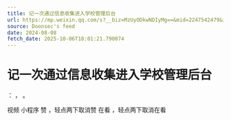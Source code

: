 ```yaml
---
title: 记一次通过信息收集进入学校管理后台
url: https://mp.weixin.qq.com/s?__biz=MzUyODkwNDIyMg==&mid=2247542479&idx=1&sn=815b869f0ad49dc33cbeec1e6d5a2a8f
source: Doonsec's feed
date: 2024-08-08
fetch_date: 2025-10-06T18:01:21.790074
---
```


# 记一次通过信息收集进入学校管理后台

：
，
。

视频
小程序
赞
，轻点两下取消赞
在看
，轻点两下取消在看